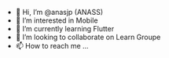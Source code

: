 - 👋 Hi, I’m @anasjp  (ANASS)
- 👀 I’m interested in Mobile
- 🌱 I’m currently learning Flutter
- 💞️ I’m looking to collaborate on Learn Groupe
- 📫 How to reach me ...

<!---
anasjp/anasjp is a ✨ special ✨ repository because its `README.md` (this file) appears on your GitHub profile.
You can click the Preview link to take a look at your changes.
--->
